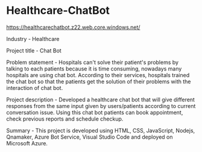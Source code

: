 # Healthcare-ChatBot
https://healthcarechatbot.z22.web.core.windows.net/

Industry - Healthcare

Project title - Chat Bot

Problem statement - Hospitals can't solve their patient's problems by talking to each patients because it is time consuming, nowadays many hospitals are using chat bot. According to their services, hospitals trained the chat bot so that the patients get the solution of their problems with the interaction of chat bot.

Project description - Developed a healthcare chat bot that will give different responses from the same input given by users/patients according to current conversation issue. Using this chat bot patients can book appointment, check previous reports and schedule checkup.

Summary - This project is developed using HTML, CSS, JavaScript, Nodejs, Qnamaker, Azure Bot Service, Visual Studio Code and deployed on Microsoft Azure.
